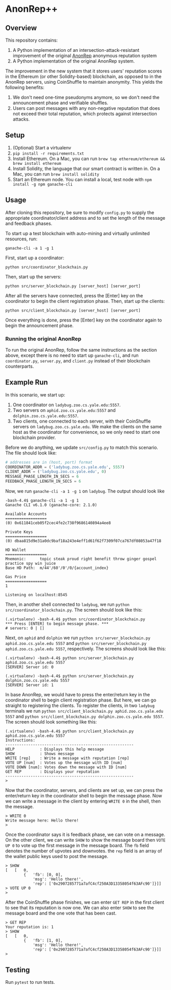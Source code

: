 # AnonRep++

## Overview
This repository contains:
1. A Python implementation of an intersection-attack-resistant improvement of the original [AnonRep](http://www.cs.yale.edu/homes/zhai-ennan/zhai16anonrep.pdf) anonymous reputation system
2. A Python implementation of the original AnonRep system.

The improvement in the new system that it stores users' reputation scores in the Ethereum (or other Solidity-based) blockchain, as opposed to in the AnonRep servers, using CoinShuffle to maintain anonymity. This yields the following benefits:
1. We don't need one-time pseudonyms anymore, so we don't need the announcement phase and verifiable shuffles.
2. Users can post messages with any non-negative reputation that does not exceed their total reputation, which protects against intersection attacks.

## Setup
1. (Optional) Start a virtualenv
2. `pip install -r requirements.txt`
3. Install Ethereum. On a Mac, you can run `brew tap ethereum/ethereum && brew install ethereum`
4. Install Solidity, the language that our smart contract is written in. On a Mac, you can run `brew install solidity`
5. Start an Ethereum node. You can install a local, test node with `npm install -g npm ganache-cli`

## Usage
After cloning this repository, be sure to modify `config.py` to supply the appropriate coordinator/client address and to set the length of the message and feedback phases.

To start up a test blockchain with auto-mining and virtually unlimited resources, run:
```
ganache-cli -a 1 -g 1
```

First, start up a coordinator:
```
python src/coordinator_blockchain.py
```

Then, start up the servers:
```
python src/server_blockchain.py [server_host] [server_port]
```
After all the servers have connected, press the [Enter] key on the coordinator to begin the client registration phase.
Then, start up the clients:
```
python src/client_blockchain.py [server_host] [server_port]
```
Once everything is done, press the [Enter] key on the coordinator again to begin the announcement phase.

### Running the original AnonRep
To run the original AnonRep, follow the same instructions as the section above, except there is no need to start up `ganache-cli`, and run `coordinator.py`, `server.py`, and `client.py` instead of their blockchain counterparts.

## Example Run

In this scenario, we start up:
1. One coordinator on `ladybug.zoo.cs.yale.edu:5557`.
2. Two servers on `aphid.zoo.cs.yale.edu:5557` and `dolphin.zoo.cs.yale.edu:5557`.
3. Two clients, one connected to each server, with their CoinShuffle servers on `ladybug.zoo.cs.yale.edu`. We make the clients on the same host as the coordinator for convenience, so we only need to start one blockchain provider.

Before we do anything, we update `src/config.py` to match this scenario. The file should look like:
```python
# addresses are in (host, port) format
COORDINATOR_ADDR = ('ladybug.zoo.cs.yale.edu', 5557)
CLIENT_ADDR = ('ladybug.zoo.cs.yale.edu', 0)
MESSAGE_PHASE_LENGTH_IN_SECS = 6
FEEDBACK_PHASE_LENGTH_IN_SECS = 6
```

Now, we run `ganache-cli -a 1 -g 1` on `ladybug`. The output should look like
```
-bash-4.4$ ganache-cli -a 1 -g 1
Ganache CLI v6.1.0 (ganache-core: 2.1.0)

Available Accounts
==================
(0) 0x611841ceb05f2cec4fe2c738f9686140894a4ee8

Private Keys
==================
(0) dbaa815d9e31a0dc9baf18a243e4eff1d61f62f7309f07ca767df08053a47f18

HD Wallet
==================
Mnemonic:      topic steak proud right benefit throw ginger gospel practice spy win juice
Base HD Path:  m/44'/60'/0'/0/{account_index}

Gas Price
==================
1

Listening on localhost:8545
```
Then, in another shell connected to `ladybug`, we run `python src/coordinator_blockchain.py`. The screen should look like this:
```
(.virtualenv) -bash-4.4$ python src/coordinator_blockchain.py
*** Press [ENTER] to begin message phase. ***
# servers: 0 | []
```
Next, on `aphid` and `dolphin` we run `python src/server_blockchain.py aphid.zoo.cs.yale.edu 5557` and `python src/server_blockchain.py aphid.zoo.cs.yale.edu 5557`, respectively. The screens should look like this:
```
(.virtualenv) -bash-4.4$ python src/server_blockchain.py aphid.zoo.cs.yale.edu 5557
[SERVER] Server id: 0
```
```
(.virtualenv) -bash-4.4$ python src/server_blockchain.py dolphin.zoo.cs.yale.edu 5557
[SERVER] Server id: 1
```
In base AnonRep, we would have to press the enter/return key in the coordinator shell to begin client registration phase. But here, we can go straight to registering the clients. To register the clients, in two `ladybug` terminals we run `python src/client_blockchain.py aphid.zoo.cs.yale.edu 5557` and `python src/client_blockchain.py dolphin.zoo.cs.yale.edu 5557`. The screen should look something like this:
```
(.virtualenv) -bash-4.4$ python src/client_blockchain.py aphid.zoo.cs.yale.edu 5557
Instructions:
--------------------------------------------------------
HELP           : Displays this help message
SHOW           : Shows message
WRITE [rep]    : Write a message with reputation [rep]
VOTE UP [num]  : Votes up the message with ID [num]
VOTE DOWN [num]: Votes down the message with ID [num]
GET REP        : Displays your reputation
--------------------------------------------------------
>
```
Now that the coordinator, servers, and clients are set up, we can press the enter/return key in the coordinator shell to begin the message phase. Now we can write a message in the client by entering `WRITE 0` in the shell, then the message.
```
> WRITE 0
Write message here: Hello there!
>
```
Once the coordinator says it is feedback phase, we can vote on a message. On the other client, we can write `SHOW` to show the message board then `VOTE UP 0` to vote up the first message in the message board. The `fb` field denotes the number of upvotes and downvotes. the `rep` field is an array of the wallet public keys used to post the message.
```
> SHOW
[   [   0,
        {   'fb': [0, 0],
            'msg': 'Hello there!',
            'rep': ['0x2907285771a7afC4cf250A3D13358054f63AFc90']}]]
> VOTE UP 0
>
```
After the CoinShuffle phase finishes, we can enter `GET REP` in the first client to see that its reputation is now one. We can also enter `SHOW` to see the message board and the one vote that has been cast.
```
> GET REP
Your reputation is: 1
> SHOW
[   [   0,
        {   'fb': [1, 0],
            'msg': 'Hello there!',
            'rep': ['0x2907285771a7afC4cf250A3D13358054f63AFc90']}]]
>
```

## Testing
Run `pytest` to run tests.

